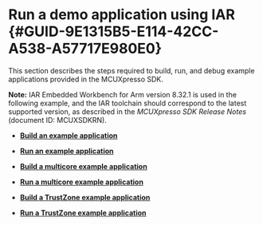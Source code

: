 # Run a demo application using IAR {#GUID-9E1315B5-E114-42CC-A538-A57717E980E0}

This section describes the steps required to build, run, and debug example applications provided in the MCUXpresso SDK.

**Note:** IAR Embedded Workbench for Arm version 8.32.1 is used in the following example, and the IAR toolchain should correspond to the latest supported version, as described in the *MCUXpresso SDK Release Notes* \(document ID: MCUXSDKRN\).

-   **[Build an example application](../topics/build_an_example_application_002.md)**  

-   **[Run an example application](../topics/run_an_example_application_002.md)**  

-   **[Build a multicore example application](../topics/build_a_multicore_example_application_003.md)**  

-   **[Run a multicore example application](../topics/run_a_multicore_example_application_001.md)**  

-   **[Build a TrustZone example application](../topics/build_a_trustzone_example_application.md)**  

-   **[Run a TrustZone example application](../topics/run_a_trustzone_example_application_003.md)**  


